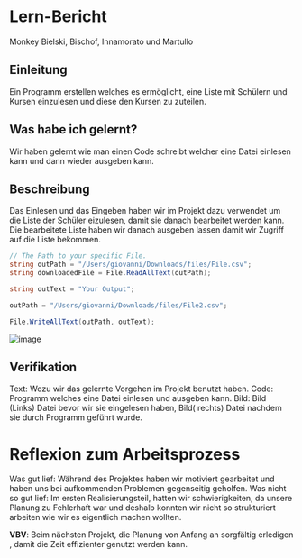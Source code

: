 # Lern-Bericht
Monkey Bielski, Bischof, Innamorato und Martullo

## Einleitung

Ein Programm erstellen welches es ermöglicht, eine Liste mit Schülern und Kursen einzulesen und diese den Kursen zu zuteilen.

## Was habe ich gelernt?

Wir haben gelernt wie man einen Code schreibt welcher eine Datei einlesen kann und dann wieder ausgeben kann.

## Beschreibung

Das Einlesen und das Eingeben haben wir im Projekt dazu verwendet um die Liste der Schüler eizulesen, damit sie danach bearbeitet werden kann. Die bearbeitete Liste haben wir danach ausgeben lassen damit wir Zugriff auf die Liste bekommen. 
```csharp
// The Path to your specific File.
string outPath = "/Users/giovanni/Downloads/files/File.csv";
string downloadedFile = File.ReadAllText(outPath);

string outText = "Your Output";

outPath = "/Users/giovanni/Downloads/files/File2.csv";

File.WriteAllText(outPath, outText);
```
![image](https://user-images.githubusercontent.com/111045891/202405809-6e6a94bf-027f-425f-9dde-321858b79dc1.png)


## Verifikation

Text: Wozu wir das gelernte Vorgehen im Projekt benutzt haben.
Code: Programm welches eine Datei einlesen und ausgeben kann.
Bild: Bild (Links) Datei bevor wir sie eingelesen haben, Bild( rechts) Datei nachdem sie durch Programm geführt wurde.

# Reflexion zum Arbeitsprozess
Was gut lief:
Während des Projektes haben wir motiviert gearbeitet und haben uns bei aufkommenden Problemen gegenseitig geholfen.
Was nicht so gut lief:
Im ersten Realisierungsteil, hatten wir schwierigkeiten, da unsere Planung zu Fehlerhaft war und deshalb konnten wir nicht so strukturiert arbeiten wie wir es eigentlich machen wollten.

**VBV**: Beim nächsten Projekt, die Planung von Anfang an sorgfältig erledigen , damit die Zeit effizienter genutzt werden kann.
